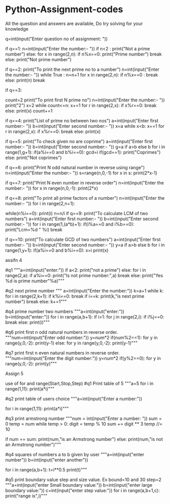 # Python-Assignment-codes
All the question and answers are available, Do try solving for your knowledge

q=int(input("Enter question no of assignment: "))

if q==1:
n=int(input("Enter the number:- "))
if n<2 :
print("Not a prime number")
else:
for x in range(2,n):
if n%x==0:
print("Prime number")
break
else:
print("Not prime number")

if q==2:
print("To print the next prime no to a number")
n=int(input("Enter the number:- "))
while True :
n=n+1
for x in range(2,n):
if n%x==0 :
break
else:
print(n)
break

if q==3:

count=2
print("To print first N prime no")
n=int(input("Enter the number:- "))
print("2")
x=2
while count<=n:
x+=1
for r in range(2,x):
if x%r==0:
break
else:
print(x)
count+=1

if q==4:
print("List of prime no between two nos")
a=int(input("Enter first number:- "))
b=int(input("Enter second number:- "))
x=a
while x<b:
x+=1
for r in range(2,x):
if x%r==0:
break
else:
print(x)

if q==5:
print("To check given no are coprime")
a=int(input("Enter first number:- "))
b=int(input("Enter second number:- "))
g=a if a>b else b
for i in range(1,g+1):
if(a%i==0 and b%i==0):
gcd=i
if(gcd==1):
print("Coprimes")
else:
print("Not coprimes")

if q==6:
print("Print N odd natural number in reverse using range")
n=int(input("Enter the number:- "))
s=range(n,0,-1)
for x in s:
print(2*x-1)

if q==7:
print("Print N even number in reverse order")
n=int(input("Enter the number:- "))
for x in range(n,0,-1):
print(2*x)

if q==8:
print("To print all prime factors of a number")
n=int(input("Enter the number:- "))
for i in range(2,n+1):

while(n%i==0):
  print(i)
  n=n/i
if q==9:
print("To calculate LCM of two numbers")
a=int(input("Enter first number:- "))
b=int(input("Enter second number:- "))
for i in range(1,(a*b)+1):
if(i%a==0 and i%b==0):
print("Lcm=%d " %i)
break

if q==10:
print("To calculate GCD of two numbers")
a=int(input("Enter first number:- "))
b=int(input("Enter second number:- "))
y=a if a>b else b
for i in range(1,y+1):
if(a%i==0 and b%i==0):
x=i
print(x)

assifn 4

#q1
"""a=int(input("enter:"))
if a<2:
print("not a prime")
else:
for i in range(2,a):
if a%i==0:
print("Is not prime number:",a)
break
else:
print("Yes %d is prime number"%a)"""

#q2 next prime number
"""
a=int(input("Enter the number:"))
k=a+1
while k:
for i in range(2,k+1):
if k%i==0:
break
if i==k:
print(k,"is next prime number")
break
else:
k+=1"""

#q4 prime number two numbers
"""a=int(input("enter:"))
b=int(input("enter:"))
for i in range(a,b+1):
if i>1:
for j in range(2,i):
if i%j==0:
break
else:
print(i)"""

#q6 print first n odd natural numbers in reverse order.
"""num=int(input("Enter odd number:"))
y=num*2
if(num%2==1):
for y in range(y,0,-2):
print(y-1)
else:
for y in range(y,0,-2):
print(y-1)"""

#q7 print first n even natural numbers in reverse order.
"""num=int(input("Enter the digit number:"))
y=num*2
if(y%2==0):
for y in range(y,0,-2):
print(y)"""

Assign 5

use of for and range(Start,Stop,Step)
#q1 Print table of 5
"""a=5
for i in range(1,11):
print(a*i)"""

#q2 print table of users choice
"""a=int(input("Enter a number:"))

for i in range(1,11):
print(a*i)"""

#q3 print armstrong number
"""num = int(input("Enter a number: "))
sum = 0
temp = num
while temp > 0:
digit = temp % 10
sum += digit ** 3
temp //= 10

if num == sum:
print(num,"is an Armstrong number")
else:
print(num,"is not an Armstrong number")"""

#q4 squares of numbers a to b given by user
"""a=int(input("enter number"))
b=int(input("enter another"))

for i in range(a,b+1):
t=i**0.5
print(t)"""

#q5 print boundary value step and size value. Ex bound=10 and 30 step=2
"""a=int(input("enter Small boundary value:"))
b=int(input("enter large boundary value:"))
c=int(input("enter step value:"))
for i in range(a,b+1,c):
print("range is",i)"""
